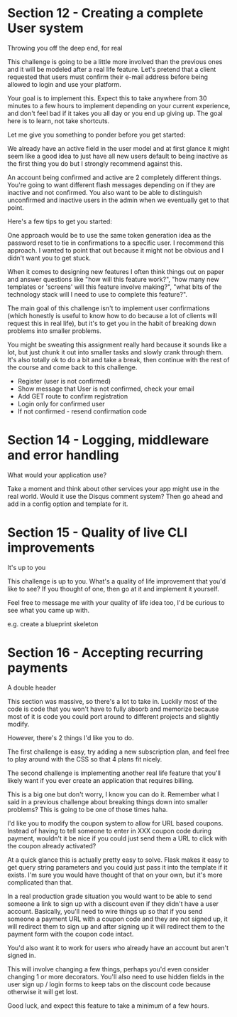 # Section 12 - Creating a complete User system

Throwing you off the deep end, for real

This challenge is going to be a little more involved than the previous ones 
and it will be modeled after a real life feature. 
Let's pretend that a client requested that users must confirm their e-mail address 
before being allowed to login and use your platform.

Your goal is to implement this. 
Expect this to take anywhere from 30 minutes to a few hours to implement depending on your current experience, 
and don't feel bad if it takes you all day or you end up giving up. The goal here is to learn, not take shortcuts.

Let me give you something to ponder before you get started:

We already have an active field in the user model and at first glance 
it might seem like a good idea to just have all new users default to being inactive as the first thing you do 
but I strongly recommend against this.

An account being confirmed and active are 2 completely different things. 
You're going to want different flash messages depending on if they are inactive and not confirmed. 
You also want to be able to distinguish unconfirmed and inactive users in the admin 
when we eventually get to that point.

Here's a few tips to get you started:

One approach would be to use the same token generation idea as the password reset 
to tie in confirmations to a specific user. I recommend this approach. 
I wanted to point that out because it might not be obvious and I didn't want you to get stuck.

When it comes to designing new features 
I often think things out on paper and answer questions like "how will this feature work?", 
"how many new templates or 'screens' will this feature involve making?", "what bits of the technology stack will 
I need to use to complete this feature?".

The main goal of this challenge isn't to implement user confirmations 
(which honestly is useful to know how to do because a lot of clients will request this in real life), 
but it's to get you in the habit of breaking down problems into smaller problems.

You might be sweating this assignment really hard because it sounds like a lot, 
but just chunk it out into smaller tasks and slowly crank through them. 
It's also totally ok to do a bit and take a break, 
then continue with the rest of the course and come back to this challenge.

* Register (user is not confirmed)
* Show message that User is not confirmed, check your email
* Add GET route to confirm registration
* Login only for confirmed user
* If not confirmed - resend confirmation code

# Section 14 - Logging, middleware and error handling

What would your application use?

Take a moment and think about other services your app might use in the real world. 
Would it use the Disqus comment system? Then go ahead and add in a config option and template for it.

# Section 15 - Quality of live CLI improvements

It's up to you

This challenge is up to you. What's a quality of life improvement that you'd like to see? If you thought of one, 
then go at it and implement it yourself.

Feel free to message me with your quality of life idea too, I'd be curious to see what you came up with.

e.g. create a blueprint skeleton

# Section 16 - Accepting recurring payments

A double header

This section was massive, so there's a lot to take in. Luckily most of the code is code that you won't have to fully 
absorb and memorize because most of it is code you could port around to different projects and slightly modify.

However, there's 2 things I'd like you to do.

The first challenge is easy, try adding a new subscription plan, and feel free to play around with 
the CSS so that 4 plans fit nicely.

The second challenge is implementing another real life feature that you'll likely want if you ever create 
an application that requires billing.

This is a big one but don't worry, I know you can do it. Remember what I said in a previous challenge 
about breaking things down into smaller problems? This is going to be one of those times haha.

I'd like you to modify the coupon system to allow for URL based coupons. Instead of having to tell someone 
to enter in XXX coupon code during payment, wouldn't it be nice if you could just send them a URL 
to click with the coupon already activated?

At a quick glance this is actually pretty easy to solve. Flask makes it easy to get query string parameters 
and you could just pass it into the template if it exists. I'm sure you would have thought of that on your own, 
but it's more complicated than that.

In a real production grade situation you would want to be able to send someone a link to sign up with 
a discount even if they didn't have a user account. Basically, you'll need to wire things up so that 
if you send someone a payment URL with a coupon code and they are not signed up, 
it will redirect them to sign up and after signing up it will redirect them to the payment form 
with the coupon code intact.

You'd also want it to work for users who already have an account but aren't signed in.

This will involve changing a few things, perhaps you'd even consider changing 1 or more decorators. 
You'll also need to use hidden fields in the user sign up / login forms to keep tabs on the discount code 
because otherwise it will get lost.

Good luck, and expect this feature to take a minimum of a few hours.
